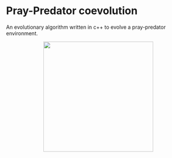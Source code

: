 # Pray-Predator coevolution

An evolutionary algorithm written in c++ to evolve a pray-predator environment.


<p align="center">
<img src="" height="300">
</p>
